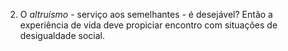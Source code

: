 ﻿2. O <I>altruísmo </I>-  serviço aos semelhantes - é desejável? Então a experiência de vida deve propiciar encontro com situações de desigualdade social.